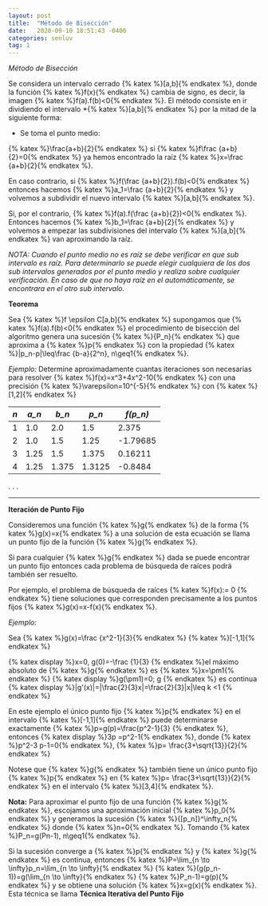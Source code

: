 ```yaml
---
layout: post
title:  "Método de Bisección"
date:   2020-09-10 18:51:43 -0400
categories: senluv
tag: 1
---
```


*Método de Bisección*

Se considera un intervalo cerrado {% katex %}[a,b]{% endkatex %}, donde la función {% katex %}f(x){% endkatex %} cambia de signo, es decir, la imagen {% katex %}f(a).f(b)<0{% endkatex %}. El método consiste en ir dividiendo el intervalo *{% katex %}[a,b]{% endkatex %} por la mitad de la siguiente forma: 

- Se toma el punto medio:

{% katex %}\frac{a+b}{2}{% endkatex %}   si  {% katex %}f\frac {a+b}{2}=0{% endkatex %}  ya hemos encontrado la raíz 
{% katex %}x=\frac {a+b}{2}{% endkatex %}. 

En caso contrario, si  {% katex %}f(\frac {a+b}{2}).f(b)<0{% endkatex %} entonces hacemos {% katex %}a_1=\frac {a+b}{2}{% endkatex %} y volvemos a subdividir el nuevo intervalo {% katex %}[a,b]{% endkatex %}. 

Si, por el contrario,  {% katex %}f(a).f(\frac {a+b}{2})<0{% endkatex %}. Entonces hacemos {% katex %}b_1=\frac {a+b}{2}{% endkatex %} y volvemos a empezar las subdivisiones del intervalo {% katex %}[a,b]{% endkatex %} van aproximando la raíz. 

*NOTA: Cuando el punto medio no es raíz se debe verificar en que sub intervalo es raíz. Para determinarlo se puede elegir cualquiera de los dos sub intervalos generados por el punto medio y realiza sobre cualquier verificación. En caso de que no haya raíz en el automáticamente, se encontrara en el otro sub intervalo.*

**Teorema**

Sea {% katex %}f \epsilon C[a,b]{% endkatex %} supongamos que {% katex %}f(a).f(b)<0{% endkatex %} el procedimiento de bisección del algoritmo genera una sucesión {% katex %}{P_n}{% endkatex %} que aproxima a {% katex %}p{% endkatex %} con la propiedad {% katex %}|p_n-p|\leq\frac {b-a}{2^n}, n\geq1{% endkatex %}.

*Ejemplo:* 
Determine aproximadamente cuantas iteraciones son necesarias para resolver {% katex %}f(x)=x^3+4x^2-10{% endkatex %} con una precisión {% katex %}\varepsilon=10^{-5}{% endkatex %}  con {% katex %}[1,2]{% endkatex %}

| *n* | *a_n* | *b_n* | *p_n* | *f(p_n)* |
|--|--|--|--|--|
| 1 | 1.0 | 2.0 |1.5  | 2.375 |
| 2 | 1.0 |1.5  | 1.25 | -1.79685 |
|  3| 1.25 | 1.5 |1.375  | 0.16211 |
|  4|  1.25| 1.375 |1.3125  | -0.8484 |
.
.
.
_____________________________
**Iteración de Punto Fijo**

Consideremos una función {% katex %}g{% endkatex %} de la forma {% katex %}g(x)=x{% endkatex %} a una solución de esta ecuación se llama un punto fijo de la función {% katex %}g{% endkatex %}. 

Si para cualquier {% katex %}g{% endkatex %} dada se puede encontrar un punto fijo entonces cada problema de búsqueda de raíces podrá también ser resuelto. 


Por ejemplo, el problema de búsqueda de raíces {% katex %}f(x):= 0 {% endkatex %} tiene soluciones que corresponden precisamente a los puntos fijos {% katex %}g(x)=x-f(x){% endkatex %}.


*Ejemplo:* 

Sea {% katex %}g(x)=\frac {x^2-1}{3}{% endkatex %} {% katex %}[-1,1]{% endkatex %}

{% katex display %}x=0, g(0)=-\frac {1}{3} {% endkatex %}el máximo absoluto de {% katex %}g{% endkatex %} es {% katex %}x=\pm1{% endkatex %}
{% katex display %}g(\pm1)=0; g {% endkatex %} es continua
{% katex display %}|g'(x)|=|\frac{2}{3}x|=\frac{2}{3}|x|\leq k <1 {% endkatex %}

En este ejemplo el único punto fijo {% katex %}p{% endkatex %} en el intervalo {% katex %}[-1,1]{% endkatex %} puede determinarse exactamente {% katex %}p=g(p)=\frac{p^2-1}{3} {% endkatex %}, entonces 
{% katex display %}3p =p^2-1{% endkatex %}, donde {% katex %}p^2-3 p-1=0{% endkatex %}, {% katex %}p= \frac{3+\sqrt{13}}{2}{% endkatex %}

Notese  que {% katex %}g{% endkatex %} también tiene un único punto fijo {% katex %}p{% endkatex %} en {% katex %}p= \frac{3+\sqrt{13}}{2}{% endkatex %} en el intervalo {% katex %}[3,4]{% endkatex %}.


**Nota:** Para aproximar el punto fijo de una función {% katex %}g{% endkatex %}, escojamos una aproximación inicial {% katex %}p_0{% endkatex %} y generamos la sucesión {% katex %}{[p_n]}^\infty_n{% endkatex %} donde {% katex %}n=0{% endkatex %}. Tomando {% katex %}P_n=g(Pn-1), n\geq1{% endkatex %}.


Si la sucesión converge a {% katex %}p{% endkatex %} y {% katex %}g{% endkatex %} es continua, entonces {% katex %}P=\lim_{n \to \infty}p_n=\lim_{n \to \infty}{% endkatex %} {% katex %}(g(p_n-1))=g(\lim_{n \to \infty}{% endkatex %} {% katex %}P_n-1)=g(p){% endkatex %} y se obtiene una solución {% katex %}x=g(x){% endkatex %}. Esta técnica se llama **Técnica Iterativa del Punto Fijo**

